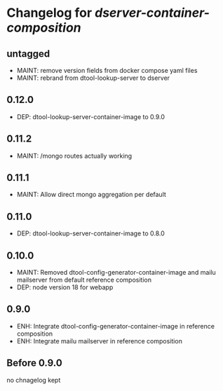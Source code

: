 # Changelog for *dserver-container-composition*

## untagged

- MAINT: remove version fields from docker compose yaml files
- MAINT: rebrand from dtool-lookup-server to dserver

## 0.12.0

- DEP: dtool-lookup-server-container-image to 0.9.0

## 0.11.2

- MAINT: /mongo routes actually working

## 0.11.1

- MAINT: Allow direct mongo aggregation per default

## 0.11.0

- DEP: dtool-lookup-server-container-image to 0.8.0

## 0.10.0

- MAINT: Removed dtool-config-generator-container-image and mailu mailserver from default reference composition
- DEP: node version 18 for webapp

## 0.9.0

- ENH: Integrate dtool-config-generator-container-image in reference composition
- ENH: Integrate mailu mailserver in reference composition

## Before 0.9.0

no chnagelog kept
